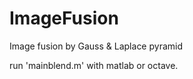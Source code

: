 # ImageFusion
Image fusion by Gauss &amp; Laplace pyramid

run 'mainblend.m' with matlab or octave. 
